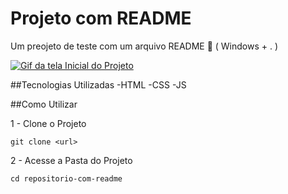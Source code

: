 # Projeto com README

Um preojeto de teste com um arquivo README 🚀 ( Windows + . )

[<img src="./Nanatsu.gif" alt="Gif da tela Inicial do Projeto">](https://google.com)

##Tecnologias Utilizadas
-HTML
-CSS
-JS

##Como Utilizar

1 - Clone o Projeto

```
git clone <url>
```
2 - Acesse a Pasta do Projeto

```
cd repositorio-com-readme
```